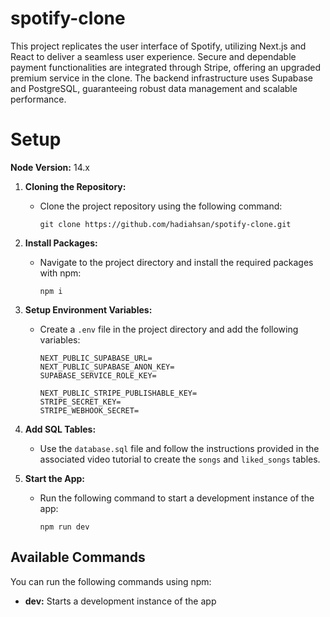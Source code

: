 # spotify-clone
This project replicates the user interface of Spotify, utilizing Next.js and React to deliver a seamless user experience. Secure and dependable payment functionalities are integrated through Stripe, offering an upgraded premium service in the clone. The backend infrastructure uses Supabase and PostgreSQL, guaranteeing robust data management and scalable performance.


# Setup

**Node Version:** 14.x

1. **Cloning the Repository:**
   - Clone the project repository using the following command:
     ```
     git clone https://github.com/hadiahsan/spotify-clone.git
     ```

2. **Install Packages:**
   - Navigate to the project directory and install the required packages with npm:
     ```
     npm i
     ```

3. **Setup Environment Variables:**
   - Create a `.env` file in the project directory and add the following variables:
     ```
     NEXT_PUBLIC_SUPABASE_URL=
     NEXT_PUBLIC_SUPABASE_ANON_KEY=
     SUPABASE_SERVICE_ROLE_KEY=

     NEXT_PUBLIC_STRIPE_PUBLISHABLE_KEY=
     STRIPE_SECRET_KEY=
     STRIPE_WEBHOOK_SECRET=
     ```

4. **Add SQL Tables:**
   - Use the `database.sql` file and follow the instructions provided in the associated video tutorial to create the `songs` and `liked_songs` tables.

5. **Start the App:**
   - Run the following command to start a development instance of the app:
     ```
     npm run dev
     ```

## Available Commands

You can run the following commands using npm:

- **dev:** Starts a development instance of the app

